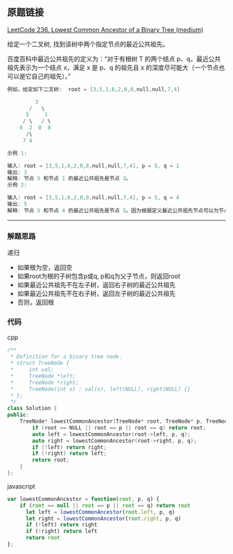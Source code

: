 ## 原题链接

[LeetCode 236. Lowest Common Ancestor of a Binary Tree (medium)](https://leetcode-cn.com/problems/lowest-common-ancestor-of-a-binary-tree/)


给定一个二叉树, 找到该树中两个指定节点的最近公共祖先。

百度百科中最近公共祖先的定义为：“对于有根树 T 的两个结点 p、q，最近公共祖先表示为一个结点 x，满足 x 是 p、q 的祖先且 x 的深度尽可能大（一个节点也可以是它自己的祖先）。”

```cpp
例如，给定如下二叉树:  root = [3,5,1,6,2,0,8,null,null,7,4]

         3
       /   \
      5     1
     / \   / \
    6  2  0  8
      /\
     7 4

示例 1:

输入: root = [3,5,1,6,2,0,8,null,null,7,4], p = 5, q = 1
输出: 3
解释: 节点 5 和节点 1 的最近公共祖先是节点 3。
示例 2:

输入: root = [3,5,1,6,2,0,8,null,null,7,4], p = 5, q = 4
输出: 5
解释: 节点 5 和节点 4 的最近公共祖先是节点 5。因为根据定义最近公共祖先节点可以为节点本身。
```

---

### 解题思路

递归

- 如果根为空，返回空
- 如果root为根的子树包含p或q, p和q为父子节点，则返回root
- 如果最近公共祖先不在左子树，返回右子树的最近公共祖先
- 如果最近公共祖先不在右子树，返回左子树的最近公共祖先
- 否则，返回根

### 代码

cpp

```cpp
/**
 * Definition for a binary tree node.
 * struct TreeNode {
 *     int val;
 *     TreeNode *left;
 *     TreeNode *right;
 *     TreeNode(int x) : val(x), left(NULL), right(NULL) {}
 * };
 */
class Solution {
public:
    TreeNode* lowestCommonAncestor(TreeNode* root, TreeNode* p, TreeNode* q) {
        if (root == NULL || root == p || root == q) return root;
        auto left = lowestCommonAncestor(root->left, p, q);
        auto right = lowestCommonAncestor(root->right, p, q);
        if (!left) return right;
        if (!right) return left;
        return root;
    }
};
```

javascript

```javascript
var lowestCommonAncestor = function(root, p, q) {
    if (root == null || root == p || root == q) return root
	  let left = lowestCommonAncestor(root.left, p, q)
	  let right = lowestCommonAncestor(root.right, p, q)
	  if (!left) return right
	  if (!right) return left
	  return root
};
```
